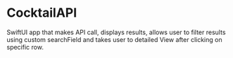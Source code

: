 # CocktailAPI
SwiftUI app that makes API call, displays results, allows user to filter results using custom searchField and takes user to detailed View after clicking on specific row.
